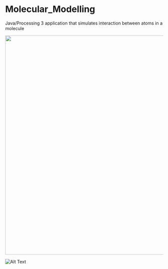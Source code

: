 # Molecular_Modelling
Java/Processing 3 application that simulates interaction between atoms in a molecule

<img src = "Graph.png" width=700 align="center"/>

![Alt Text](https://media.giphy.com/media/idkWMfHcnuBpbJ3g9T/200w_d.gif)
